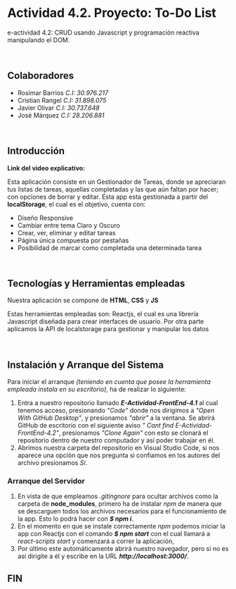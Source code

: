 # Actividad 4.2. Proyecto: To-Do List
<p>e-actividad 4.2: CRUD usando Javascript y programación reactiva manipulando el DOM.</p>
<br>
<h2> Colaboradores </h2><ul>
<li>Rosimar Barrios  <i>C.I: 30.976.217</i></li>
<li>Cristian Rangel  <i>C.I: 31.898.075</i></li>
<li>Javier Olivar  <i>C.I: 30.737.648</i></li>
<li>José Márquez  <i>C.I: 28.206.881</i></li>
</ul>
<br>

<h2>Introducción</h2>
<p><b>Link del video explicativo:</b>  </p>
<p>Esta aplicación consiste en un Gestionador de Tareas, donde se apreciaran tus listas de tareas, aquellas completadas y las que aún faltan por hacer; con opciones de borrar y editar. Esta app esta gestionada a partir del <b>localStorage</b>, el cual es el objetivo, cuenta con:</p> 
<ul>
	<li>Diseño Responsive</li>
	<li>Cambiar entre tema Claro y Oscuro</li>
	<li>Crear, ver, eliminar y editar tareas</li>
	<li>Página única compuesta por pestañas</li>
	<li>Posibilidad de marcar como completada una determinada tarea</li>
</ul>

<br>
<h2>Tecnologías y Herramientas empleadas </h2>
<p>Nuestra aplicación se compone de <b>HTML</b>, <b>CSS</b> y <b>JS</b></p>
<p>Estas herramientas empleadas son: Reactjs, el cual es una librería Javascript diseñada para crear interfaces de usuario. Por otra parte aplicamos la API de localstorage para gestionar y manipular los datos</p>

<br>

<h2>Instalación y Arranque del Sistema</h2>
<p>Para iniciar el arranque <i>(teniendo en cuenta que posee la herramienta empleada instala en su escritorio)</i>, ha de realizar lo siguiente:
</p>
<ol><li>Entra a nuestro repositorio llamado <b><i>E-Actividad-FrontEnd-4.1</i></b> al cual tenemos acceso, presionando <i> "Code" </i>  donde nos dirigimos a <i>"Open With GitHub Desktop"</i>, y presionamos <i>"abrir"</i> a la ventana. Se abrirá GitHub de escritorio con el siguiente aviso <i>" Cant find E-Actividad-FrontEnd-4.2"</i>, presionamos <i>"Clone Again"</i> con esto se clonará el repositorio dentro de nuestro computador y así poder trabajar en él.</li>
<li>Abrimos nuestra carpeta del repositorio en Visual Studio Code, si nos aparece una opción que nos pregunta si confiamos en los autores del archivo presionamos <i>Sí</i>.</li></ol>

<h3>Arranque del Servidor</h3>
<ol>
	<li>En vista de que empleamos <i>.gitingnore</i> para ocultar archivos como la carpeta de <b>node_modules</b>, primero ha de instalar <i>npm</i> de manera que se descarguen todos los archivos necesarios para el funcionamiento de la app. Esto lo podrá hacer con <i><b>$ npm i</b></i>.</li>
	<li>En el momento en que se instale correctamente <i>npm</i> podemos iniciar la app con Reactjs con el comando <i><b>$ npm start</b></i> con el cual llamará a <i>react-scripts start</i> y comenzará a correr la aplicación,</li>
	<li> Por último este automáticamente abrirá nuestro navegador, pero si no es así dirigite a él y escribe en la URL <b><i>http://localhost:3000/</i></b>.</li>
</ol>

<h2>FIN</h2>